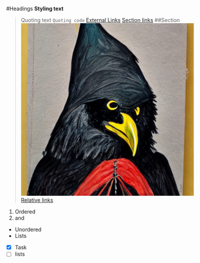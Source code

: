 #Headings
**Styling text**
>Quoting text
`Quoting code`
[External Links](https://docs.github.com/en/get-started/writing-on-github/getting-started-with-writing-and-formatting-on-github/basic-writing-and-formatting-syntax#links)
[Section links](#Section)
##Section
![This was rendered by stable diffusion](bird_by_stablediffusion.png)
[Relative links](bird_by_stablediffusion.png)
1. Ordered 
2. and 

- Unordered 
- Lists

- [x] Task 
- [ ] lists